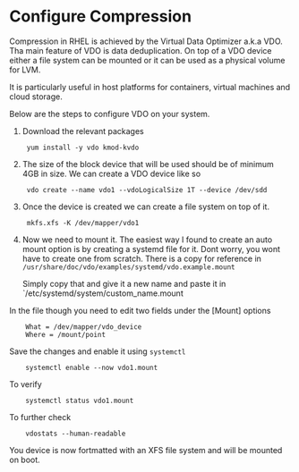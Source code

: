 # Configure Compression 


Compression in RHEL is achieved by the Virtual Data Optimizer a.k.a VDO.  Tha main feature of VDO is data deduplication. On top of a VDO device either a file system can be mounted or it can be used as a physical volume for LVM.

It is particularly useful in host platforms for containers, virtual machines and cloud storage.


Below are the steps to configure VDO on your system.


1. Download the relevant packages

		yum install -y vdo kmod-kvdo
	

2. The size of the block device that will be used should be of minimum 4GB in size. We can create a VDO device like so 

	
		vdo create --name vdo1 --vdoLogicalSize 1T --device /dev/sdd



3. Once the device is created we can create a file system on top of it.


		mkfs.xfs -K /dev/mapper/vdo1


4. Now we need to mount it. The easiest way I found to create an auto mount option is by creating a systemd file for it.
   Dont worry, you wont have to create one from scratch. There is a copy for reference in `/usr/share/doc/vdo/examples/systemd/vdo.example.mount`

   Simply copy that and give it a new name and paste it in `/etc/systemd/system/custom_name.mount


In the file though you need to edit two fields under the \[Mount\] options

		What = /dev/mapper/vdo_device
		Where = /mount/point

Save the changes and enable it using `systemctl`

		systemctl enable --now vdo1.mount


To verify 

		systemctl status vdo1.mount

To further check 

		vdostats --human-readable 


You device is now fortmatted with an XFS file system and will be mounted on boot. 



		
